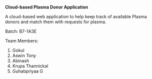 **Cloud-based Plasma Donor Application**

A cloud-based web application to help keep track of available Plasma donors and match them with requests for plasma.

Batch: B7-1A3E

Team Members:
1. Gokul
2. Aswin Tony
3. Abinash
4. Krupa Thannickal 
5. Guhabpriyaa G

